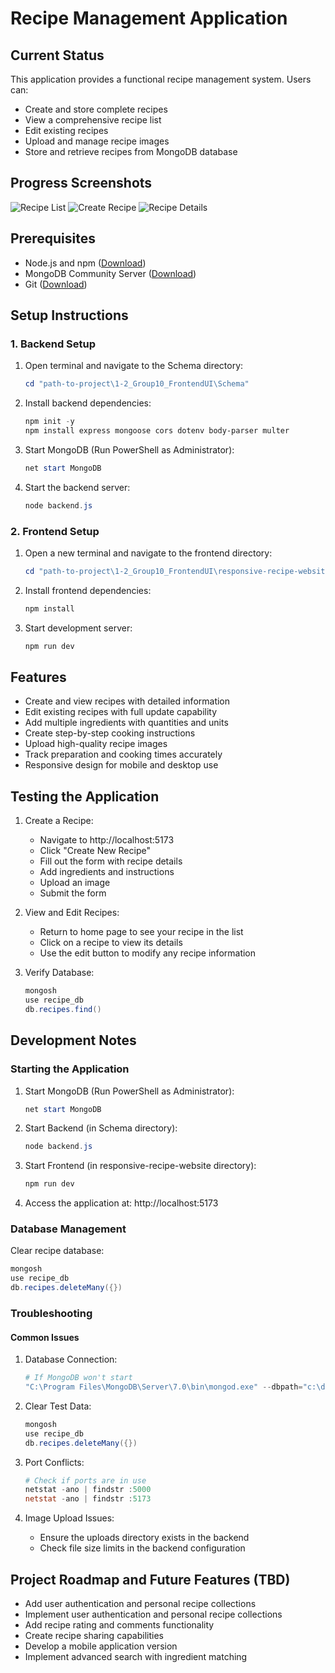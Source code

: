 # Recipe Management Application

## Current Status
This application provides a functional recipe management system. Users can:
- Create and store complete recipes
- View a comprehensive recipe list
- Edit existing recipes
- Upload and manage recipe images
- Store and retrieve recipes from MongoDB database

## Progress Screenshots
![Recipe List](./images/Screenshot_2025-02-16-190425.png)
![Create Recipe](./images/Screenshot_2025-02-16-190409.png)
![Recipe Details](./images/Screenshot_2025-02-16-190441.png)

## Prerequisites
- Node.js and npm ([Download](https://nodejs.org/))
- MongoDB Community Server ([Download](https://www.mongodb.com/try/download/community))
- Git ([Download](https://git-scm.com/downloads))

## Setup Instructions

### 1. Backend Setup

1. Open terminal and navigate to the Schema directory:
   ```powershell
   cd "path-to-project\1-2_Group10_FrontendUI\Schema"
   ```

2. Install backend dependencies:
   ```powershell
   npm init -y
   npm install express mongoose cors dotenv body-parser multer
   ```

3. Start MongoDB (Run PowerShell as Administrator):
   ```powershell
   net start MongoDB
   ```

4. Start the backend server:
   ```powershell
   node backend.js
   ```

### 2. Frontend Setup

1. Open a new terminal and navigate to the frontend directory:
   ```powershell
   cd "path-to-project\1-2_Group10_FrontendUI\responsive-recipe-website"
   ```

2. Install frontend dependencies:
   ```powershell
   npm install
   ```

3. Start development server:
   ```powershell
   npm run dev
   ```

## Features
- Create and view recipes with detailed information
- Edit existing recipes with full update capability
- Add multiple ingredients with quantities and units
- Create step-by-step cooking instructions
- Upload high-quality recipe images
- Track preparation and cooking times accurately
- Responsive design for mobile and desktop use

## Testing the Application

1. Create a Recipe:
   - Navigate to http://localhost:5173
   - Click "Create New Recipe"
   - Fill out the form with recipe details
   - Add ingredients and instructions
   - Upload an image
   - Submit the form

2. View and Edit Recipes:
   - Return to home page to see your recipe in the list
   - Click on a recipe to view its details
   - Use the edit button to modify any recipe information

3. Verify Database:
   ```powershell
   mongosh
   use recipe_db
   db.recipes.find()
   ```

## Development Notes

### Starting the Application

1. Start MongoDB (Run PowerShell as Administrator):
   ```powershell
   net start MongoDB
   ```

2. Start Backend (in Schema directory):
   ```powershell
   node backend.js
   ```

3. Start Frontend (in responsive-recipe-website directory):
   ```powershell
   npm run dev
   ```

4. Access the application at: http://localhost:5173

### Database Management
Clear recipe database:
```powershell
mongosh
use recipe_db
db.recipes.deleteMany({})
```

### Troubleshooting

#### Common Issues

1. Database Connection:
   ```powershell
   # If MongoDB won't start
   "C:\Program Files\MongoDB\Server\7.0\bin\mongod.exe" --dbpath="c:\data\db"
   ```

2. Clear Test Data:
   ```powershell
   mongosh
   use recipe_db
   db.recipes.deleteMany({})
   ```

3. Port Conflicts:
   ```powershell
   # Check if ports are in use
   netstat -ano | findstr :5000
   netstat -ano | findstr :5173
   ```

4. Image Upload Issues:
   - Ensure the uploads directory exists in the backend
   - Check file size limits in the backend configuration

## Project Roadmap and Future Features (TBD)
- Add user authentication and personal recipe collections  
- Implement user authentication and personal recipe collections
- Add recipe rating and comments functionality
- Create recipe sharing capabilities
- Develop a mobile application version
- Implement advanced search with ingredient matching
